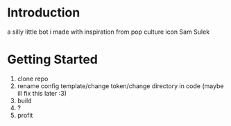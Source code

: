 # Introduction 
a silly little bot i made with inspiration from pop culture icon Sam Sulek

# Getting Started
1.	clone repo
2.	rename config template/change token/change directory in code (maybe ill fix this later :3)
3.	build
4.	?
5.  profit